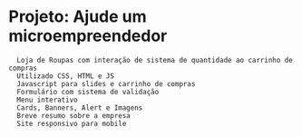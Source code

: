 # Projeto: Ajude um microempreendedor
      Loja de Roupas com interação de sistema de quantidade ao carrinho de compras
      Utilizado CSS, HTML e JS
      Javascript para slides e carrinho de compras
      Formulário com sistema de validação
      Menu interativo
      Cards, Banners, Alert e Imagens
      Breve resumo sobre a empresa
      Site responsivo para mobile
     
